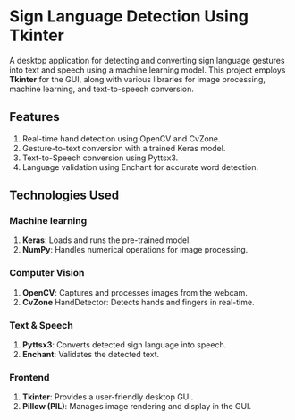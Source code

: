 
# Sign Language Detection Using Tkinter

A desktop application for detecting and converting sign language gestures into text and speech using a machine learning model. This project employs **Tkinter** for the GUI, along with various libraries for image processing, machine learning, and text-to-speech conversion.

## Features
1. Real-time hand detection using OpenCV and CvZone.
2. Gesture-to-text conversion with a trained Keras model.
3. Text-to-Speech conversion using Pyttsx3.
4. Language validation using Enchant for accurate word detection.

## Technologies Used

### Machine learning
1. **Keras**: Loads and runs the pre-trained model.
2. **NumPy**: Handles numerical operations for image processing.
### Computer Vision
1. **OpenCV**: Captures and processes images from the webcam.
2. **CvZone** HandDetector: Detects hands and fingers in real-time.
### Text & Speech
1. **Pyttsx3**: Converts detected sign language into speech.
2. **Enchant**: Validates the detected text.
### Frontend
1. **Tkinter**: Provides a user-friendly desktop GUI.
2. **Pillow (PIL)**: Manages image rendering and display in the GUI.
